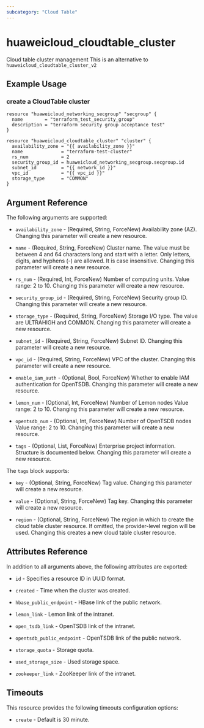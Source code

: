```yaml
---
subcategory: "Cloud Table"
---
```


# huaweicloud\_cloudtable\_cluster

Cloud table cluster management
This is an alternative to `huaweicloud_cloudtable_cluster_v2`

## Example Usage

### create a CloudTable cluster

```hcl
resource "huaweicloud_networking_secgroup" "secgroup" {
  name        = "terraform_test_security_group"
  description = "terraform security group acceptance test"
}

resource "huaweicloud_cloudtable_cluster" "cluster" {
  availability_zone = "{{ availability_zone }}"
  name              = "terraform-test-cluster"
  rs_num            = 2
  security_group_id = huaweicloud_networking_secgroup.secgroup.id
  subnet_id         = "{{ network_id }}"
  vpc_id            = "{{ vpc_id }}"
  storage_type      = "COMMON"
}
```

## Argument Reference

The following arguments are supported:

* `availability_zone` - (Required, String, ForceNew) Availability zone (AZ).  Changing this parameter will create a new resource.

* `name` - (Required, String, ForceNew) Cluster name. The value must be between 4 and 64 characters long and
  start with a letter. Only letters, digits, and hyphens (-) are
  allowed. It is case insensitive.  Changing this parameter will create a new resource.

* `rs_num` - (Required, Int, ForceNew) Number of computing units. Value range: 2 to 10.  Changing this parameter will create a new resource.

* `security_group_id` - (Required, String, ForceNew) Security group ID.  Changing this parameter will create a new resource.

* `storage_type` - (Required, String, ForceNew) Storage I/O type. The value are ULTRAHIGH and COMMON.  Changing this parameter will create a new resource.

* `subnet_id` - (Required, String, ForceNew) Subnet ID.  Changing this parameter will create a new resource.

* `vpc_id` - (Required, String, ForceNew) VPC of the cluster.  Changing this parameter will create a new resource.

* `enable_iam_auth` - (Optional, Bool, ForceNew) Whether to enable IAM authentication for OpenTSDB.  Changing this parameter will create a new resource.

* `lemon_num` - (Optional, Int, ForceNew) Number of Lemon nodes Value range: 2 to 10.  Changing this parameter will create a new resource.

* `opentsdb_num` - (Optional, Int, ForceNew) Number of OpenTSDB nodes Value range: 2 to 10.  Changing this parameter will create a new resource.

* `tags` - (Optional, List, ForceNew) Enterprise project information. Structure is documented below. Changing this parameter will create a new resource.

The `tags` block supports:

* `key` - (Optional, String, ForceNew) Tag value.  Changing this parameter will create a new resource.

* `value` - (Optional, String, ForceNew) Tag key.  Changing this parameter will create a new resource.

* `region` - (Optional, String, ForceNew) The region in which to create the cloud table cluster resource. If omitted, the provider-level region will be used. Changing this creates a new cloud table cluster resource.

## Attributes Reference

In addition to all arguments above, the following attributes are exported:

* `id` - Specifies a resource ID in UUID format.

* `created` - Time when the cluster was created.

* `hbase_public_endpoint` - HBase link of the public network.

* `lemon_link` - Lemon link of the intranet.

* `open_tsdb_link` - OpenTSDB link of the intranet.

* `opentsdb_public_endpoint` - OpenTSDB link of the public network.

* `storage_quota` - Storage quota.

* `used_storage_size` - Used storage space.

* `zookeeper_link` - ZooKeeper link of the intranet.

## Timeouts
This resource provides the following timeouts configuration options:
- `create` - Default is 30 minute.

